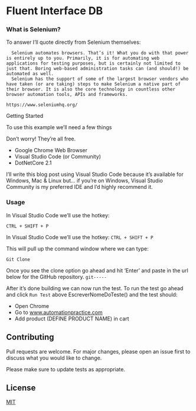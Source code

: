 # Fluent Interface DB

  ### What is Selenium?
To answer I’ll quote directly from Selenium themselves:
```
  Selenium automates browsers. That’s it! What you do with that power is entirely up to you. Primarily, it is for automating web applications for testing purposes, but is certainly not limited to just that. Boring web-based administration tasks can (and should!) be automated as well.
  Selenium has the support of some of the largest browser vendors who have taken (or are taking) steps to make Selenium a native part of their browser. It is also the core technology in countless other browser automation tools, APIs and frameworks.

https://www.seleniumhq.org/
```
Getting Started

To use this example we’ll need a few things

Don’t worry! They’re all free.

- Google Chrome Web Browser
- Visual Studio Code (or Community)
- DotNetCore 2.1

I’ll write this blog post using Visual Studio Code because it’s available for Windows, Mac & Linux but… if you’re on Windows, Visual Studio Community is my preferred IDE and I’d highly recommend it.

### Usage

In Visual Studio Code we’ll use the hotkey:

```
CTRL + SHIFT + P
```
In Visual Studio Code we’ll use the hotkey:
`CTRL + SHIFT + P`

This will pull up the command window where we can type:
```
Git Clone
```
Once you see the clone option go ahead and hit ‘Enter’ and paste in the url below for the GitHub repository.
`git-----`

After it’s done building we can now run the test. To run the test go ahead and click `Run Test` above EscreverNomeDoTeste() and the test should:
  * Open Chrome
  * Go to www.automationpractice.com
  * Add product (DEFINE PRODUCT NAME) in cart
  
  ## Contributing
Pull requests are welcome. For major changes, please open an issue first to discuss what you would like to change.

Please make sure to update tests as appropriate.

## License
[MIT](https://choosealicense.com/licenses/mit/)
